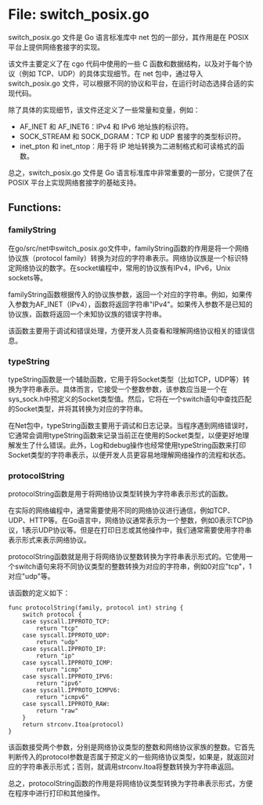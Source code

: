 # File: switch_posix.go

switch_posix.go 文件是 Go 语言标准库中 net 包的一部分，其作用是在 POSIX 平台上提供网络套接字的实现。

该文件主要定义了在 cgo 代码中使用的一些 C 函数和数据结构，以及对于每个协议（例如 TCP、UDP）的具体实现细节。在 net 包中，通过导入 switch_posix.go 文件，可以根据不同的协议和平台，在运行时动态选择合适的实现代码。

除了具体的实现细节，该文件还定义了一些常量和变量，例如：

- AF_INET 和 AF_INET6：IPv4 和 IPv6 地址族的标识符。
- SOCK_STREAM 和 SOCK_DGRAM：TCP 和 UDP 套接字的类型标识符。
- inet_pton 和 inet_ntop：用于将 IP 地址转换为二进制格式和可读格式的函数。

总之，switch_posix.go 文件是 Go 语言标准库中非常重要的一部分，它提供了在 POSIX 平台上实现网络套接字的基础支持。

## Functions:

### familyString

在go/src/net中switch_posix.go文件中，familyString函数的作用是将一个网络协议族（protocol family）转换为对应的字符串表示。网络协议族是一个标识特定网络协议的数字。在socket编程中，常用的协议族有IPv4，IPv6，Unix sockets等。

familyString函数根据传入的协议族参数，返回一个对应的字符串。例如，如果传入参数为AF_INET（IPv4），函数将返回字符串"IPv4"。如果传入参数不是已知的协议族，函数将返回一个未知协议族的错误字符串。

该函数主要用于调试和错误处理，方便开发人员查看和理解网络协议相关的错误信息。



### typeString

typeString函数是一个辅助函数，它用于将Socket类型（比如TCP，UDP等）转换为字符串表示。具体而言，它接受一个整数参数，该参数应当是一个在sys_sock.h中预定义的Socket类型值。然后，它将在一个switch语句中查找匹配的Socket类型，并将其转换为对应的字符串。

在Net包中，typeString函数主要用于调试和日志记录。当程序遇到网络错误时，它通常会调用typeString函数来记录当前正在使用的Socket类型，以便更好地理解发生了什么错误。此外，Log和debug操作也经常使用typeString函数来打印Socket类型的字符串表示，以便开发人员更容易地理解网络操作的流程和状态。



### protocolString

protocolString函数是用于将网络协议类型转换为字符串表示形式的函数。

在实际的网络编程中，通常需要使用不同的网络协议进行通信，例如TCP、UDP、HTTP等。在Go语言中，网络协议通常表示为一个整数，例如0表示TCP协议，1表示UDP协议等。但是在打印日志或其他操作中，我们通常需要使用字符串表示形式来表示网络协议。

protocolString函数就是用于将网络协议整数转换为字符串表示形式的。它使用一个switch语句来将不同协议类型的整数转换为对应的字符串，例如0对应"tcp"，1对应"udp"等。

该函数的定义如下：

```
func protocolString(family, protocol int) string {
    switch protocol {
    case syscall.IPPROTO_TCP:
        return "tcp"
    case syscall.IPPROTO_UDP:
        return "udp"
    case syscall.IPPROTO_IP:
        return "ip"
    case syscall.IPPROTO_ICMP:
        return "icmp"
    case syscall.IPPROTO_IPV6:
        return "ipv6"
    case syscall.IPPROTO_ICMPV6:
        return "icmpv6"
    case syscall.IPPROTO_RAW:
        return "raw"
    }
    return strconv.Itoa(protocol)
}
```

该函数接受两个参数，分别是网络协议类型的整数和网络协议家族的整数。它首先判断传入的protocol参数是否属于预定义的一些网络协议类型，如果是，就返回对应的字符串表示形式；否则，就调用strconv.Itoa将整数转换为字符串返回。

总之，protocolString函数的作用是将网络协议类型转换为字符串表示形式，方便在程序中进行打印和其他操作。



